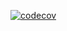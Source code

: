 
[![codecov](https://codecov.io/gh/tech-university-india/uhi-codecov-sample/branch/main/graph/badge.svg?token=X5QJMPULJZ)](https://codecov.io/gh/tech-university-india/uhi-codecov-sample)
